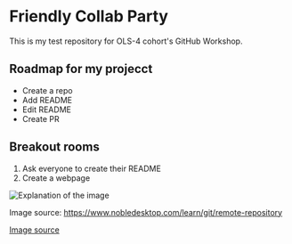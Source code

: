 # Friendly Collab Party

This is my test repository for OLS-4 cohort's GitHub Workshop.

## Roadmap for my projecct

* Create a repo
* Add README
* Edit README
* Create PR

## Breakout rooms

1. Ask everyone to create their README
2. Create a webpage

![Explanation of the image](https://www.nobledesktop.com/image/blog/git-distributed-workflow-diagram.png)

Image source: https://www.nobledesktop.com/learn/git/remote-repository

[Image source](https://www.nobledesktop.com/learn/git/remote-repository)
